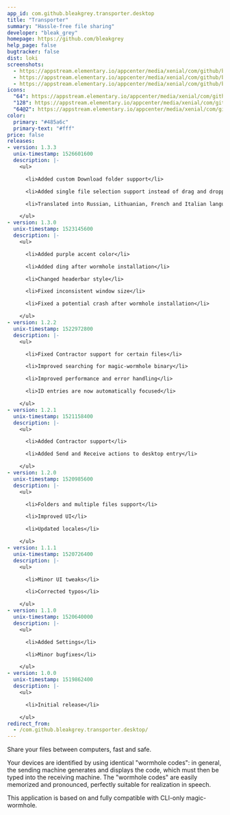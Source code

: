 ```yaml
---
app_id: com.github.bleakgrey.transporter.desktop
title: "Transporter"
summary: "Hassle-free file sharing"
developer: "bleak_grey"
homepage: https://github.com/bleakgrey
help_page: false
bugtracker: false
dist: loki
screenshots:
  - https://appstream.elementary.io/appcenter/media/xenial/com/github/bleakgrey.transporter.desktop/4DD4810CE0F35CC35C7497DC419FD576/screenshots/image-1_orig.png
  - https://appstream.elementary.io/appcenter/media/xenial/com/github/bleakgrey.transporter.desktop/4DD4810CE0F35CC35C7497DC419FD576/screenshots/image-2_orig.png
  - https://appstream.elementary.io/appcenter/media/xenial/com/github/bleakgrey.transporter.desktop/4DD4810CE0F35CC35C7497DC419FD576/screenshots/image-3_orig.png
icons:
  "64": https://appstream.elementary.io/appcenter/media/xenial/com/github/bleakgrey.transporter.desktop/4DD4810CE0F35CC35C7497DC419FD576/icons/64x64/com.github.bleakgrey.transporter_com.github.bleakgrey.transporter.png
  "128": https://appstream.elementary.io/appcenter/media/xenial/com/github/bleakgrey.transporter.desktop/4DD4810CE0F35CC35C7497DC419FD576/icons/128x128/com.github.bleakgrey.transporter_com.github.bleakgrey.transporter.png
  "64@2": https://appstream.elementary.io/appcenter/media/xenial/com/github/bleakgrey.transporter.desktop/4DD4810CE0F35CC35C7497DC419FD576/icons/64x64@2/com.github.bleakgrey.transporter_com.github.bleakgrey.transporter.png
color:
  primary: "#485a6c"
  primary-text: "#fff"
price: false
releases:
- version: 1.3.3
  unix-timestamp: 1526601600
  description: |-
    <ul>

      <li>Added custom Download folder support</li>

      <li>Added single file selection support instead of drag and dropping</li>

      <li>Translated into Russian, Lithuanian, French and Italian languages!</li>

    </ul>
- version: 1.3.0
  unix-timestamp: 1523145600
  description: |-
    <ul>

      <li>Added purple accent color</li>

      <li>Added ding after wormhole installation</li>

      <li>Changed headerbar style</li>

      <li>Fixed inconsistent window size</li>

      <li>Fixed a potential crash after wormhole installation</li>

    </ul>
- version: 1.2.2
  unix-timestamp: 1522972800
  description: |-
    <ul>

      <li>Fixed Contractor support for certain files</li>

      <li>Improved searching for magic-wormhole binary</li>

      <li>Improved performance and error handling</li>

      <li>ID entries are now automatically focused</li>

    </ul>
- version: 1.2.1
  unix-timestamp: 1521158400
  description: |-
    <ul>

      <li>Added Contractor support</li>

      <li>Added Send and Receive actions to desktop entry</li>

    </ul>
- version: 1.2.0
  unix-timestamp: 1520985600
  description: |-
    <ul>

      <li>Folders and multiple files support</li>

      <li>Improved UI</li>

      <li>Updated locales</li>

    </ul>
- version: 1.1.1
  unix-timestamp: 1520726400
  description: |-
    <ul>

      <li>Minor UI tweaks</li>

      <li>Corrected typos</li>

    </ul>
- version: 1.1.0
  unix-timestamp: 1520640000
  description: |-
    <ul>

      <li>Added Settings</li>

      <li>Minor bugfixes</li>

    </ul>
- version: 1.0.0
  unix-timestamp: 1519862400
  description: |-
    <ul>

      <li>Initial release</li>

    </ul>
redirect_from:
  - /com.github.bleakgrey.transporter.desktop/
---
```


<p>Share your files between computers, fast and safe.</p>
<p>Your devices are identified by using identical &quot;wormhole codes&quot;: in general, the sending machine generates and displays the code, which must then be typed into the receiving machine. The &quot;wormhole codes&quot; are easily memorized and pronounced, perfectly suitable for realization in speech.</p>
<p>This application is based on and fully compatible with CLI-only magic-wormhole.</p>